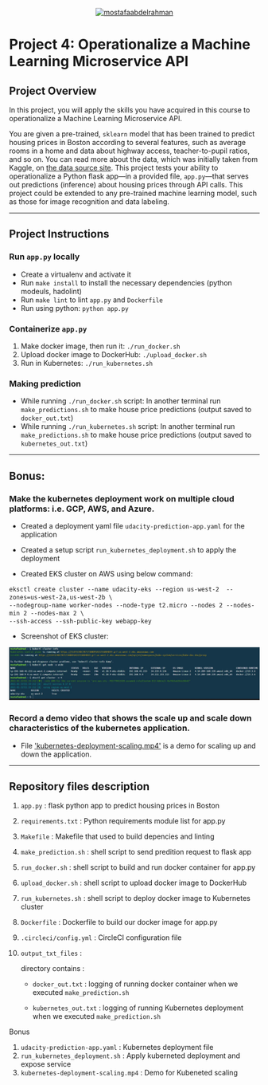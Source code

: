 <div align="center">

[![mostafaabdelrahman](https://circleci.com/gh/mostafaabdelrahman/udacity-kubernetes-project04.svg?style=svg)](https://app.circleci.com/pipelines/gh/mostafaabdelrahman/udacity-kubernetes-project04)

</div>

# Project 4: Operationalize a Machine Learning Microservice API

## Project Overview

In this project, you will apply the skills you have acquired in this course to operationalize a Machine Learning Microservice API. 

You are given a pre-trained, `sklearn` model that has been trained to predict housing prices in Boston according to several features, such as average rooms in a home and data about highway access, teacher-to-pupil ratios, and so on. You can read more about the data, which was initially taken from Kaggle, on [the data source site](https://www.kaggle.com/c/boston-housing). This project tests your ability to operationalize a Python flask app—in a provided file, `app.py`—that serves out predictions (inference) about housing prices through API calls. This project could be extended to any pre-trained machine learning model, such as those for image recognition and data labeling.

---

## Project Instructions

### Run `app.py` locally

* Create a virtualenv and activate it
* Run `make install` to install the necessary dependencies (python modeuls, hadolint)
* Run `make lint` to lint `app.py` and `Dockerfile`
* Run using python: `python app.py`

### Containerize `app.py`

1. Make docker image, then run it: `./run_docker.sh`
2. Upload docker image to DockerHub: `./upload_docker.sh`
3. Run in Kubernetes: `./run_kubernetes.sh`

### Making prediction
* While running `./run_docker.sh` script: In another terminal run `make_predictions.sh` to make house price predictions (output saved to `docker_out.txt`)
* While running `./run_kubernetes.sh` script: In another terminal run `make_predictions.sh` to make house price predictions (output saved to `kubernetes_out.txt`)

---

## Bonus:

### Make the kubernetes deployment work on multiple cloud platforms: i.e. GCP, AWS, and Azure.

* Created a deployment yaml file `udacity-prediction-app.yaml` for the application

* Created a setup script `run_kubernetes_deployment.sh` to apply the deployment

* Created EKS cluster on AWS using below command:
```
eksctl create cluster --name udacity-eks --region us-west-2  --zones=us-west-2a,us-west-2b \
--nodegroup-name worker-nodes --node-type t2.micro --nodes 2 --nodes-min 2 --nodes-max 2 \
--ssh-access --ssh-public-key webapp-key
```
* Screenshot of EKS cluster:

![UDACITY-EKS.JPG](UDACITY-EKS.JPG)

### Record a demo video that shows the scale up and scale down characteristics of the kubernetes application.

* File ['kubernetes-deployment-scaling.mp4'](kubernetes-deployment-scaling.mp4) is a demo for scaling up and down the application.

---

## Repository files description

1. `app.py`             : flask python app to predict housing prices in Boston
1. `requirements.txt`   : Python requirements module list for app.py
1. `Makefile`           : Makefile that used to build depencies and linting
1. `make_prediction.sh` : shell script to send predition request to flask app
1. `run_docker.sh`      : shell script to build and run docker container for app.py
1. `upload_docker.sh`   : shell script to upload docker image to DockerHub
1. `run_kubernetes.sh`  : shell script to deploy docker image to Kubernetes cluster
1. `Dockerfile`         : Dockerfile to build our docker image for app.py
1. `.circleci/config.yml` : CircleCI configuration file
1. `output_txt_files`   :
        
    directory contains :

    * `docker_out.txt`      : logging of running docker container when we executed `make_prediction.sh`

    * `kubernetes_out.txt`  : logging of running Kubernetes deployment when we executed `make_prediction.sh`

Bonus
1. `udacity-prediction-app.yaml` : Kubernetes deployment file
1. `run_kubernetes_deployment.sh`           : Apply kuberneted deployment and expose service
1. `kubernetes-deployment-scaling.mp4`      : Demo for Kubeneted scaling
